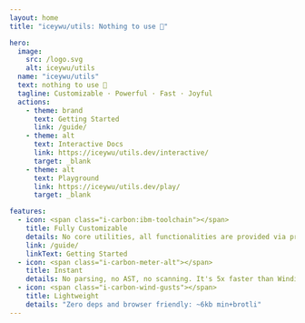 ```yaml
---
layout: home
title: "iceywu/utils: Nothing to use 🧪"

hero:
  image:
    src: /logo.svg
    alt: iceywu/utils
  name: "iceywu/utils"
  text: nothing to use 🧪
  tagline: Customizable · Powerful · Fast · Joyful
  actions:
    - theme: brand
      text: Getting Started
      link: /guide/
    - theme: alt
      text: Interactive Docs
      link: https://iceywu/utils.dev/interactive/
      target: _blank
    - theme: alt
      text: Playground
      link: https://iceywu/utils.dev/play/
      target: _blank

features:
  - icon: <span class="i-carbon:ibm-toolchain"></span>
    title: Fully Customizable
    details: No core utilities, all functionalities are provided via presets.
    link: /guide/
    linkText: Getting Started
  - icon: <span class="i-carbon-meter-alt"></span>
    title: Instant
    details: No parsing, no AST, no scanning. It's 5x faster than Windi CSS or Tailwind CSS JIT.
  - icon: <span class="i-carbon-wind-gusts"></span>
    title: Lightweight
    details: "Zero deps and browser friendly: ~6kb min+brotli"
---
```

